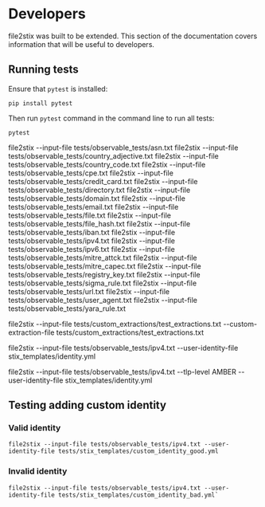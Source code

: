# Developers

file2stix was built to be extended. This section of the documentation covers information that will be useful to developers.

## Running tests

Ensure that `pytest` is installed:

```shell
pip install pytest
```

Then run `pytest` command in the command line to run all tests:

```shell
pytest
```

file2stix --input-file tests/observable_tests/asn.txt
file2stix --input-file tests/observable_tests/country_adjective.txt
file2stix --input-file tests/observable_tests/country_code.txt
file2stix --input-file tests/observable_tests/cpe.txt
file2stix --input-file tests/observable_tests/credit_card.txt
file2stix --input-file tests/observable_tests/directory.txt
file2stix --input-file tests/observable_tests/domain.txt
file2stix --input-file tests/observable_tests/email.txt
file2stix --input-file tests/observable_tests/file.txt
file2stix --input-file tests/observable_tests/file_hash.txt
file2stix --input-file tests/observable_tests/iban.txt
file2stix --input-file tests/observable_tests/ipv4.txt
file2stix --input-file tests/observable_tests/ipv6.txt
file2stix --input-file tests/observable_tests/mitre_attck.txt
file2stix --input-file tests/observable_tests/mitre_capec.txt
file2stix --input-file tests/observable_tests/registry_key.txt
file2stix --input-file tests/observable_tests/sigma_rule.txt
file2stix --input-file tests/observable_tests/url.txt
file2stix --input-file tests/observable_tests/user_agent.txt
file2stix --input-file tests/observable_tests/yara_rule.txt

file2stix --input-file tests/custom_extractions/test_extractions.txt --custom-extraction-file tests/custom_extractions/test_extractions.txt


file2stix --input-file tests/observable_tests/ipv4.txt --user-identity-file stix_templates/identity.yml


file2stix --input-file tests/observable_tests/ipv4.txt --tlp-level AMBER --user-identity-file stix_templates/identity.yml


## Testing adding custom identity

### Valid identity

`file2stix --input-file tests/observable_tests/ipv4.txt --user-identity-file tests/stix_templates/custom_identity_good.yml`

### Invalid identity

```
file2stix --input-file tests/observable_tests/ipv4.txt --user-identity-file tests/stix_templates/custom_identity_bad.yml`
```

